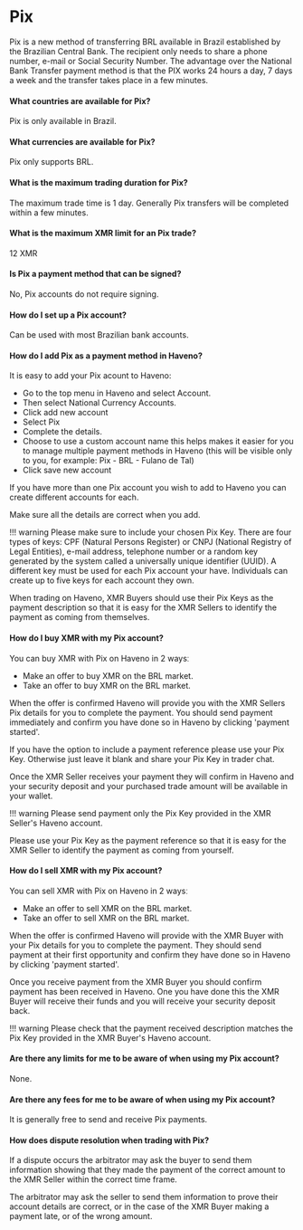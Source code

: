 # Pix

Pix is a new method of transferring BRL available in Brazil established by the Brazilian Central Bank. The recipient only needs to share a phone number, e-mail or Social Security Number. The advantage over the National Bank Transfer payment method is that the PIX works 24 hours a day, 7 days a week and the transfer takes place in a few minutes.

#### What countries are available for Pix?

Pix is only available in Brazil.

#### What currencies are available for Pix?

Pix only supports BRL.

#### What is the maximum trading duration for Pix?

The maximum trade time is 1 day. Generally Pix transfers will be completed within a few minutes.

#### What is the maximum XMR limit for an Pix trade?

12 XMR

#### Is Pix a payment method that can be signed?

No, Pix accounts do not require signing.

#### How do I set up a Pix account?

Can be used with most Brazilian bank accounts.

#### How do I add Pix as a payment method in Haveno?

It is easy to add your Pix acount to Haveno:

- Go to the top menu in Haveno and select Account.
- Then select National Currency Accounts.
- Click add new account
- Select Pix
- Complete the details.
- Choose to use a custom account name this helps makes it easier for you to manage multiple payment methods in Haveno (this will be visible only to you, for example: Pix - BRL - Fulano de Tal)
- Click save new account

If you have more than one Pix account you wish to add to Haveno you can create different accounts for each.

Make sure all the details are correct when you add.

!!! warning
    Please make sure to include your chosen Pix Key. There are four types of keys: CPF (Natural Persons Register) or CNPJ (National Registry of Legal Entities), e-mail address, telephone number or a random key generated by the system called a universally unique identifier (UUID). A different key must be used for each Pix account your have. Individuals can create up to five keys for each account they own.

When trading on Haveno, XMR Buyers should use their Pix Keys as the payment description so that it is easy for the XMR Sellers to identify the payment as coming from themselves.

#### How do I buy XMR with my Pix account?

You can buy XMR with Pix on Haveno in 2 waysː

- Make an offer to buy XMR on the BRL market.
- Take an offer to buy XMR on the BRL market.

When the offer is confirmed Haveno will provide you with the XMR Sellers Pix details for you to complete the payment. You should send payment immediately and confirm you have done so in Haveno by clicking 'payment started'.

If you have the option to include a payment reference please use your Pix Key. Otherwise just leave it blank and share your Pix Key in trader chat.

Once the XMR Seller receives your payment they will confirm in Haveno and your security deposit and your purchased trade amount will be available in your wallet.

!!! warning
    Please send payment only the Pix Key provided in the XMR Seller's Haveno account.

Please use your Pix Key as the payment reference so that it is easy for the XMR Seller to identify the payment as coming from yourself.

#### How do I sell XMR with my Pix account?

You can sell XMR with Pix on Haveno in 2 waysː

- Make an offer to sell XMR on the BRL market.
- Take an offer to sell XMR on the BRL market.

When the offer is confirmed Haveno will provide with the XMR Buyer with your Pix details for you to complete the payment. They should send payment at their first opportunity and confirm they have done so in Haveno by clicking 'payment started'.

Once you receive payment from the XMR Buyer you should confirm payment has been received in Haveno. One you have done this the XMR Buyer will receive their funds and you will receive your security deposit back.

!!! warning
    Please check that the payment received description matches the Pix Key provided in the XMR Buyer's Haveno account.

#### Are there any limits for me to be aware of when using my Pix account?

None.

#### Are there any fees for me to be aware of when using my Pix account?

It is generally free to send and receive Pix payments.

#### How does dispute resolution when trading with Pix?

If a dispute occurs the arbitrator may ask the buyer to send them information showing that they made the payment of the correct amount to the XMR Seller within the correct time frame.

The arbitrator may ask the seller to send them information to prove their account details are correct, or in the case of the XMR Buyer making a payment late, or of the wrong amount.
